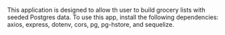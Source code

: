 This application is designed to allow th user to build grocery lists with seeded Postgres data.
To use this app, install the following dependencies: axios, express, dotenv, cors, pg, pg-hstore, and sequelize.